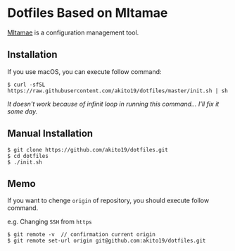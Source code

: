 # Dotfiles Based on MItamae
[MItamae](https://github.com/itamae-kitchen/mitamae) is a configuration management tool.

## Installation
If you use macOS, you can execute follow command:

```
$ curl -sfSL https://raw.githubusercontent.com/akito19/dotfiles/master/init.sh | sh
```

*It doesn't work because of infinit loop in running this command...*
*I'll fix it some day.*

## Manual Installation
```
$ git clone https://github.com/akito19/dotfiles.git
$ cd dotfiles
$ ./init.sh
```

## Memo
If you want to chenge `origin` of repository, you should execute follow command.

e.g. Changing `SSH` from `https`

```
$ git remote -v  // confirmation current origin
$ git remote set-url origin git@github.com:akito19/dotfiles.git
```
